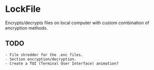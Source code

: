 # LockFile

Encrypts/decrypts files on local computer with custom combination of encryption methods.  

## TODO
```
- File shredder for the .enc files.
- Section encryption/decryption.
- Create a TUI (Terminal User Interface) animation?
```